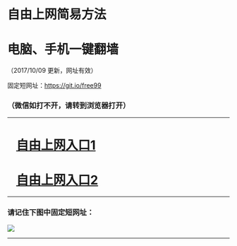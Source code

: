 ﻿# 自由上网简易方法

# 电脑、手机一键翻墙

（2017/10/09 更新，网址有效）

固定短网址：https://git.io/free99

### （微信如打不开，请转到浏览器打开）


***





# &nbsp;&nbsp; <a href="http://ft744328015.fwq-tz-1001.info/fwqtz01.html?t=100900118755 " target="_blank">自由上网入口1</a>
# &nbsp;&nbsp; <a href="http://ft2193230.fwq-tz-1002.info/fwqtz02.html?t=1009001378 " target="_blank">自由上网入口2</a>
***

### 请记住下图中固定短网址：

<img src="https://s3-us-west-2.amazonaws.com/fwq-1001/yjfq-20170905okok.png" /> 


***

